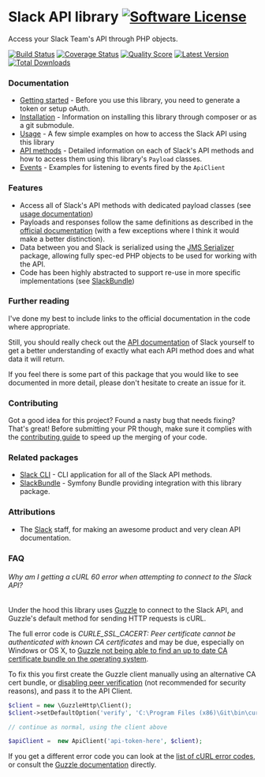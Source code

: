 # Slack API library [![Software License](https://img.shields.io/badge/license-MIT-brightgreen.svg?style=flat-square)](https://github.com/cleentfaar/slack/blob/master/LICENSE.md)

Access your Slack Team's API through PHP objects.

[![Build Status](https://img.shields.io/travis/cleentfaar/slack/master.svg?style=flat-square)](https://travis-ci.org/cleentfaar/slack)
[![Coverage Status](https://img.shields.io/scrutinizer/coverage/g/cleentfaar/slack.svg?style=flat-square)](https://scrutinizer-ci.com/g/cleentfaar/slack/code-structure)
[![Quality Score](https://img.shields.io/scrutinizer/g/cleentfaar/slack.svg?style=flat-square)](https://scrutinizer-ci.com/g/cleentfaar/slack)
[![Latest Version](https://img.shields.io/github/release/cleentfaar/slack.svg?style=flat-square)](https://github.com/cleentfaar/slack/releases)
[![Total Downloads](https://img.shields.io/packagist/dt/cleentfaar/slack.svg?style=flat-square)](https://packagist.org/packages/cleentfaar/slack)


### Documentation

- [Getting started](https://github.com/cleentfaar/slack/blob/master/src/CL/Slack/Resources/doc/getting-started.md) - Before you use this library, you need to generate a token or setup oAuth.
- [Installation](https://github.com/cleentfaar/slack/blob/master/src/CL/Slack/Resources/doc/installation.md) - Information on installing this library through composer or as a git submodule.
- [Usage](https://github.com/cleentfaar/slack/blob/master/src/CL/Slack/Resources/doc/usage.md) - A few simple examples on how to access the Slack API using this library
- [API methods](https://github.com/cleentfaar/slack/blob/master/src/CL/Slack/Resources/doc/methods/index.md) - Detailed information on each of Slack's API methods and how to access them using this library's `Payload` classes.
- [Events](https://github.com/cleentfaar/slack/blob/master/src/CL/Slack/Resources/doc/methods/events.md) - Examples for listening to events fired by the `ApiClient`


### Features
- Access all of Slack's API methods with dedicated payload classes (see [usage documentation](https://github.com/cleentfaar/slack/blob/master/src/CL/Slack/Resources/doc/usage.md))
- Payloads and responses follow the same definitions as described in the [official documentation](https://api.slack.com) (with a few exceptions where I think it would make a better distinction).
- Data between you and Slack is serialized using the [JMS Serializer](https://github.com/jms/serializer) package,
allowing fully spec-ed PHP objects to be used for working with the API.
- Code has been highly abstracted to support re-use in more specific implementations (see [SlackBundle](https://github.com/cleentfaar/CLSlackBundle))


### Further reading

I've done my best to include links to the official documentation in the code where appropriate.

Still, you should really check out the [API documentation](https://api.slack.com/) of Slack yourself to get a better
understanding of exactly what each API method does and what data it will return.

If you feel there is some part of this package that you would like to see documented in more detail, please don't hesitate
to create an issue for it.


### Contributing

Got a good idea for this project? Found a nasty bug that needs fixing? That's great!
Before submitting your PR though, make sure it complies with the [contributing guide](https://github.com/cleentfaar/slack/blob/master/src/CL/Slack/Resources/doc/contributing.md) to
speed up the merging of your code.


### Related packages

- [Slack CLI](https://github.com/cleentfaar/slack-cli) - CLI application for all of the Slack API methods.
- [SlackBundle](https://github.com/cleentfaar/CLSlackBundle) - Symfony Bundle providing integration with this library package.


### Attributions

- The [Slack](https://slack.com/) staff, for making an awesome product and very clean API documentation.

### FAQ

###### Why am I getting a cURL 60 error when attempting to connect to the Slack API?

Under the hood this library uses [Guzzle](https://github.com/guzzle/guzzle) to connect to the Slack API, and Guzzle's 
default method for sending HTTP requests is cURL.

The full error code is *CURLE_SSL_CACERT: Peer certificate cannot be authenticated with known CA certificates* and may 
be due, especially on Windows or OS X, to [Guzzle not being able to find an up to date CA certificate bundle on the operating system](http://docs.guzzlephp.org/en/latest/faq.html#why-am-i-getting-an-ssl-verification-error).

To fix this you first create the Guzzle client manually using an alternative CA cert bundle, or [disabling peer verification](http://guzzle.readthedocs.org/en/latest/clients.html#verify) (not recommended for security reasons), and pass it to the API Client.

```php
$client = new \GuzzleHttp\Client();
$client->setDefaultOption('verify', 'C:\Program Files (x86)\Git\bin\curl-ca-bundle.crt');

// continue as normal, using the client above

$apiClient =  new ApiClient('api-token-here', $client);
```

If you get a different error code you can look at the [list of cURL error codes](http://curl.haxx.se/libcurl/c/libcurl-errors.html), or consult the [Guzzle documentation](http://docs.guzzlephp.org/en/latest/) directly.
